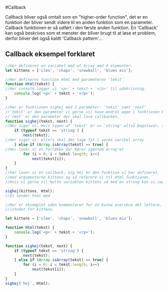 
#Callback 

Callback bliver også omtalt som en "higher-order function", det er en funktion der bliver sendt videre til en anden 
funktion som en parameter. Callback funktionen er så udført i den første anden funktion. 
En 'Callback' kan også beskrives som et mønster der bliver brugt til at løse et problem, derfor bliver det også
kaldt 'Callback pattern'...

## Callback eksempel forklaret

```javascript
//Her defineres en variabel med et Array med 4 elementer.
let kittens = ['cleo', 'chaps', 'snowball', 'blues mis'];

//Her defineres function Html med parameteren 'tekst'
function Html(tekst) {
//Her console.logger vi '<p>' + tekst + '</p>' til udskrivning.
    console.log('<p>' + tekst + '</p>');
}

//Her er funktionen sighej med 2 parameter: 'tekst' samt 'next'
//'tekst' er den parameter vi gerne vil have ændret oppe i funktionen Html.
//'next' er den parameter der skal lave callbacken.
function sighej(tekst, next) {
//Her siger vi: Hvis typen af 'tekst' er == 'string' altså bogstaver, så skal den udfører next(tekst);
    if (typeof tekst == 'string') {
        next(tekst);
//Her siger vi: ellers skal den tage fat i vores varibel array
    } else if (Array.isArray(tekst) == true) {
//Her laver vi en forløkke der kører igennem array'et 
        for (i = 0; i < tekst.length; i++)
            next(tekst[i]);
    }
}
//her laver vi et callback, sig hej er den funktion vi har defineret, 
//med argumenterne kittens og så referere vi til Html funktionen.
//Hvis vi gerne vil bytte variablen kittens ud med en string kan vi sagtens det. f.eks. 'hej'

sighej(kittens, Html);
//Vi sender html med

//Her er eksemplet uden kommentarer for at kunne overskue det lettere, nu med string 'hej'
//istedet for kittens.

let kittens = ['cleo', 'chaps', 'snowball', 'blues mis'];

function Html(tekst) {
    console.log('<p>' + tekst + '</p>');
}

function sighej(tekst, next) {
    if (typeof tekst == 'string') {
        next(tekst);
    } else if (Array.isArray(tekst) == true) {
        for (i = 0; i < tekst.length; i++)
            next(tekst[i]);
    }
}
sighej('hej', Html);

```

